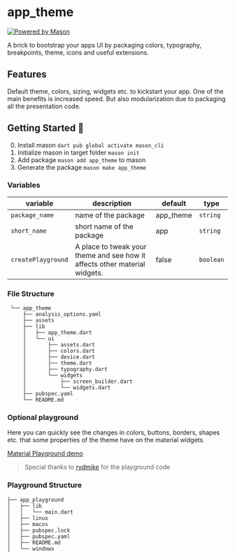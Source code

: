 # app_theme

[![Powered by Mason](https://img.shields.io/endpoint?url=https%3A%2F%2Ftinyurl.com%2Fmason-badge)](https://github.com/felangel/mason)

A brick to bootstrap your apps UI by packaging colors, typography, breakpoints, theme, icons and useful extensions.

## Features

Default theme, colors, sizing, widgets etc. to kickstart your app.
One of the main benefits is increased speed.
But also modularization due to packaging all the presentation code.

## Getting Started 🚀

0. Install mason `dart pub global activate mason_cli`
1. Initialize mason in target folder `mason init`
2. Add package `mason add app_theme` to mason
3. Generate the package `mason make app_theme`


### Variables 

| variable               | description                                                                 | default   | type      |
|------------------------|-----------------------------------------------------------------------------|-----------|-----------|
| `package_name`         | name of the package                                                         | app_theme | `string`  |
| `short_name`           | short name of the package                                                   | app       | `string`  |
| `createPlayground`     | A place to tweak your theme and see how it affects other material widgets.  | false     | `boolean` |

### File Structure

```
 └── app_theme
     ├── analysis_options.yaml
     ├── assets
     ├── lib
     │   ├── app_theme.dart
     │   └── ui
     │       ├── assets.dart
     │       ├── colors.dart
     │       ├── device.dart
     │       ├── theme.dart
     │       ├── typography.dart
     │       └── widgets
     │           ├── screen_builder.dart
     │           └── widgets.dart
     ├── pubspec.yaml
     └── README.md
```

### Optional playground

Here you can quickly see the changes in colors, buttons, borders, shapes etc. that some properties of the theme
have on the material widgets.

[Material Playground demo](https://user-images.githubusercontent.com/37002358/231079783-c79d81b0-7349-4043-8b8b-3b61c5ba83ec.webm)

> Special thanks to [rydmike](https://github.com/rydmike) for the playground code

### Playground Structure

```
├── app_playground
│   ├── lib
│   │   └── main.dart
│   ├── linux
│   ├── macos
│   ├── pubspec.lock
│   ├── pubspec.yaml
│   ├── README.md
│   └── windows
```